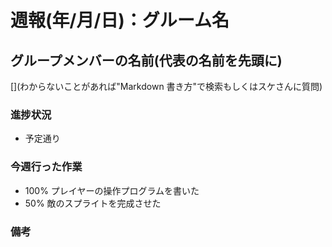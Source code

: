 # 週報(年/月/日)：グルーム名 
## グループメンバーの名前(代表の名前を先頭に)
[](カギカッコと通常カッコをこのように使うとPDFにしたときに見えなくなる)
[](-を行の先頭につけることによって箇条書きが可能)
[](必要に応じて各自で項目を増やしてもOK)
[](わからないことがあれば"Markdown 書き方"で検索もしくはスケさんに質問)

### 進捗状況
[](予定通り/遅延リスクあり/遅延のいずれかを書く)
- 予定通り

### 今週行った作業
[](必要に応じてパーセントを付け加えても可)
- 100% プレイヤーの操作プログラムを書いた
- 50% 敵のスプライトを完成させた

### 備考
